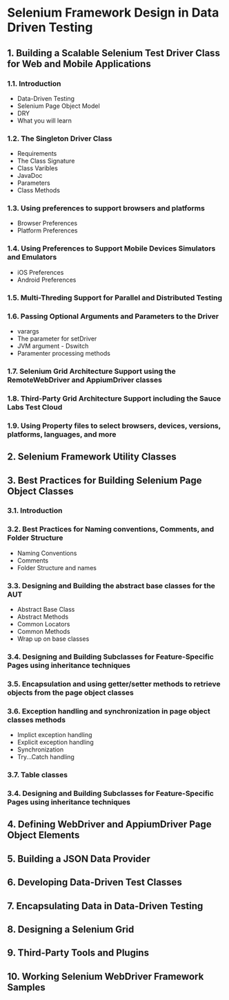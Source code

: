 # Selenium Framework Design in Data Driven Testing

## 1. Building a Scalable Selenium Test Driver Class for Web  and Mobile Applications
### 1.1. Introduction
- Data-Driven Testing
- Selenium Page Object Model
- DRY
- What you will learn
### 1.2. The Singleton Driver Class
- Requirements
- The Class Signature
- Class Varibles
- JavaDoc
- Parameters
- Class Methods
### 1.3. Using preferences to support browsers and platforms
- Browser Preferences
- Platform Preferences
### 1.4. Using Preferences to Support Mobile Devices Simulators and Emulators
- iOS Preferences
- Android Preferences
### 1.5. Multi-Threding Support for Parallel and Distributed Testing  
### 1.6. Passing Optional Arguments and Parameters to the Driver
- varargs
- The parameter for setDriver
- JVM argument - Dswitch
- Paramenter processing methods
### 1.7. Selenium Grid Architecture Support using the RemoteWebDriver and AppiumDriver classes
### 1.8. Third-Party Grid Architecture Support including the Sauce Labs Test Cloud
### 1.9. Using Property files to select browsers, devices, versions, platforms, languages, and more
## 2. Selenium Framework Utility Classes
## 3. Best Practices for Building Selenium Page Object Classes
### 3.1. Introduction
### 3.2. Best Practices for Naming conventions, Comments, and Folder Structure
- Naming Conventions
- Comments
- Folder Structure and names
### 3.3. Designing and Building the abstract base classes for the AUT
- Abstract Base Class
- Abstract Methods
- Common Locators
- Common Methods
- Wrap up on base classes
### 3.4. Designing and Building Subclasses for Feature-Specific Pages using inheritance techniques
### 3.5. Encapsulation and using getter/setter methods to retrieve objects from the page object classes
### 3.6. Exception handling and synchronization in page object classes methods
- Implict exception handling
- Explicit exception handling
- Synchronization
- Try...Catch handling
### 3.7. Table classes
### 3.4. Designing and Building Subclasses for Feature-Specific Pages using inheritance techniques
## 4. Defining WebDriver and AppiumDriver Page Object Elements
## 5. Building a JSON Data Provider
## 6. Developing Data-Driven Test Classes
## 7. Encapsulating Data in Data-Driven Testing
## 8. Designing a Selenium Grid
## 9. Third-Party Tools and Plugins
## 10. Working Selenium WebDriver Framework Samples